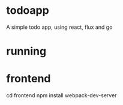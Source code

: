 # todoapp
A simple todo app, using react, flux and go

# running
# frontend
cd frontend
npm install
webpack-dev-server
